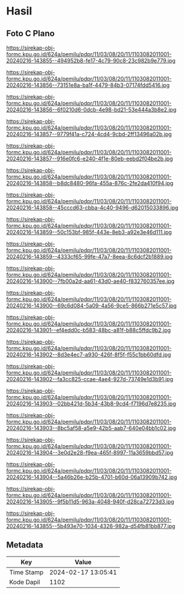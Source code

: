 # Hasil

## Foto C Plano

https://sirekap-obj-formc.kpu.go.id/624a/pemilu/pdpr/11/03/08/20/11/1103082011001-20240216-143855--494952b8-fe17-4c79-90c8-23c982b9e779.jpg

https://sirekap-obj-formc.kpu.go.id/624a/pemilu/pdpr/11/03/08/20/11/1103082011001-20240216-143856--73151e8a-ba1f-4479-84b3-07174fdd5416.jpg

https://sirekap-obj-formc.kpu.go.id/624a/pemilu/pdpr/11/03/08/20/11/1103082011001-20240216-143856--6f0210d6-0dcb-4e98-bd21-53e444a3b8e2.jpg

https://sirekap-obj-formc.kpu.go.id/624a/pemilu/pdpr/11/03/08/20/11/1103082011001-20240216-143857--9779f41a-c724-4cd4-9cbd-2ff13496a02b.jpg

https://sirekap-obj-formc.kpu.go.id/624a/pemilu/pdpr/11/03/08/20/11/1103082011001-20240216-143857--916e0fc6-e240-4f1e-80eb-eebd2f04be2b.jpg

https://sirekap-obj-formc.kpu.go.id/624a/pemilu/pdpr/11/03/08/20/11/1103082011001-20240216-143858--b8dc8480-96fa-455a-876c-2fe2da410f94.jpg

https://sirekap-obj-formc.kpu.go.id/624a/pemilu/pdpr/11/03/08/20/11/1103082011001-20240216-143858--45cccd63-cbba-4c40-9496-d62015033896.jpg

https://sirekap-obj-formc.kpu.go.id/624a/pemilu/pdpr/11/03/08/20/11/1103082011001-20240216-143859--50c153bf-985f-443e-8eb3-a92e3e46d111.jpg

https://sirekap-obj-formc.kpu.go.id/624a/pemilu/pdpr/11/03/08/20/11/1103082011001-20240216-143859--4333cf65-99fe-47a7-8eea-8c6dcf2b1889.jpg

https://sirekap-obj-formc.kpu.go.id/624a/pemilu/pdpr/11/03/08/20/11/1103082011001-20240216-143900--7fb00a2d-aa61-43d0-ae40-f832760357ee.jpg

https://sirekap-obj-formc.kpu.go.id/624a/pemilu/pdpr/11/03/08/20/11/1103082011001-20240216-143900--69c6d084-5a09-4a56-9ce5-866b271e5c57.jpg

https://sirekap-obj-formc.kpu.go.id/624a/pemilu/pdpr/11/03/08/20/11/1103082011001-20240216-143901--ef4edd0c-b583-48bc-a81f-b88c5ffdc9b2.jpg

https://sirekap-obj-formc.kpu.go.id/624a/pemilu/pdpr/11/03/08/20/11/1103082011001-20240216-143902--8d3e4ec7-a930-426f-8f5f-f55c1bb60dfd.jpg

https://sirekap-obj-formc.kpu.go.id/624a/pemilu/pdpr/11/03/08/20/11/1103082011001-20240216-143902--fa3cc825-ccae-4ae4-927d-73749e1d3b91.jpg

https://sirekap-obj-formc.kpu.go.id/624a/pemilu/pdpr/11/03/08/20/11/1103082011001-20240216-143903--02bb421d-5b34-43b8-9cd4-f7196d7e8235.jpg

https://sirekap-obj-formc.kpu.go.id/624a/pemilu/pdpr/11/03/08/20/11/1103082011001-20240216-143903--8bc5af58-a5e9-42b5-aab7-640e04bb1c02.jpg

https://sirekap-obj-formc.kpu.go.id/624a/pemilu/pdpr/11/03/08/20/11/1103082011001-20240216-143904--3e0d2e28-f9ea-465f-8997-11a3659bbd57.jpg

https://sirekap-obj-formc.kpu.go.id/624a/pemilu/pdpr/11/03/08/20/11/1103082011001-20240216-143904--5a46b26e-b25b-4701-b60d-06a13909b742.jpg

https://sirekap-obj-formc.kpu.go.id/624a/pemilu/pdpr/11/03/08/20/11/1103082011001-20240216-143905--9f5b11d5-963a-4048-940f-d28ca72723d3.jpg

https://sirekap-obj-formc.kpu.go.id/624a/pemilu/pdpr/11/03/08/20/11/1103082011001-20240216-143855--5b493e70-1034-4326-982a-d54fb81bb877.jpg


## Metadata

| Key        | Value               |
| ---------- | ------------------- |
| Time Stamp | 2024-02-17 13:05:41 |
| Kode Dapil | 1102                |



